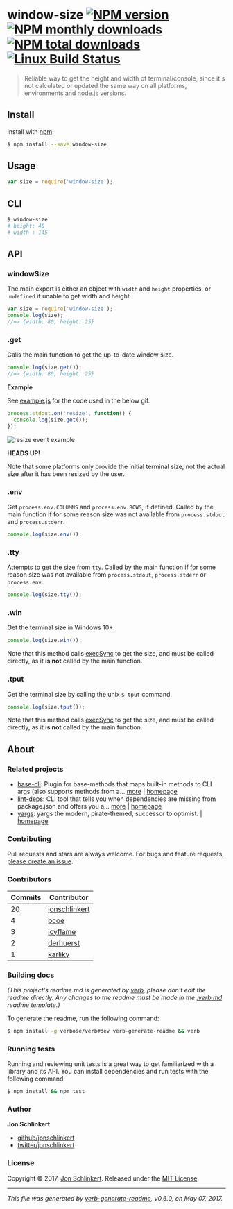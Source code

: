 # window-size [![NPM version](https://img.shields.io/npm/v/window-size.svg?style=flat)](https://www.npmjs.com/package/window-size) [![NPM monthly downloads](https://img.shields.io/npm/dm/window-size.svg?style=flat)](https://npmjs.org/package/window-size) [![NPM total downloads](https://img.shields.io/npm/dt/window-size.svg?style=flat)](https://npmjs.org/package/window-size) [![Linux Build Status](https://img.shields.io/travis/jonschlinkert/window-size.svg?style=flat&label=Travis)](https://travis-ci.org/jonschlinkert/window-size)

> Reliable way to get the height and width of terminal/console, since it's not calculated or updated the same way on all platforms, environments and node.js versions.

## Install

Install with [npm](https://www.npmjs.com/):

```sh
$ npm install --save window-size
```

## Usage

```js
var size = require('window-size');
```

## CLI

```sh
$ window-size
# height: 40
# width : 145
```

## API

### windowSize

The main export is either an object with `width` and `height` properties, or `undefined` if unable to get width and height.

```js
var size = require('window-size');
console.log(size); 
//=> {width: 80, height: 25}
```

### .get

Calls the main function to get the up-to-date window size.

```js
console.log(size.get());
//=> {width: 80, height: 25}
```

**Example**

See [example.js](example.js) for the code used in the below gif.

```js
process.stdout.on('resize', function() {
  console.log(size.get());
});
```

![resize event example](https://github.com/jonschlinkert/window-size/blob/master/resize.gif)

**HEADS UP!**

Note that some platforms only provide the initial terminal size, not the actual size after it has been resized by the user.

### .env

Get `process.env.COLUMNS` and `process.env.ROWS`, if defined. Called by the main function if for some reason size was not available from `process.stdout` and `process.stderr`.

```js
console.log(size.env());
```

### .tty

Attempts to get the size from `tty`. Called by the main function if for some reason size was not available from `process.stdout`, `process.stderr` or `process.env`.

```js
console.log(size.tty());
```

### .win

Get the terminal size in Windows 10+.

```js
console.log(size.win());
```

Note that this method calls [execSync](https://nodejs.org/api/child_process.html#child_process_child_process_execsync_command_options) to get the size, and must be called directly, as it **is not** called by the main function.

### .tput

Get the terminal size by calling the unix `$ tput` command.

```js
console.log(size.tput());
```

Note that this method calls [execSync](https://nodejs.org/api/child_process.html#child_process_child_process_execsync_command_options) to get the size, and must be called directly, as it **is not** called by the main function.

## About

### Related projects

* [base-cli](https://www.npmjs.com/package/base-cli): Plugin for base-methods that maps built-in methods to CLI args (also supports methods from a… [more](https://github.com/node-base/base-cli) | [homepage](https://github.com/node-base/base-cli "Plugin for base-methods that maps built-in methods to CLI args (also supports methods from a few plugins, like 'base-store', 'base-options' and 'base-data'.")
* [lint-deps](https://www.npmjs.com/package/lint-deps): CLI tool that tells you when dependencies are missing from package.json and offers you a… [more](https://github.com/jonschlinkert/lint-deps) | [homepage](https://github.com/jonschlinkert/lint-deps "CLI tool that tells you when dependencies are missing from package.json and offers you a choice to install them. Also tells you when dependencies are listed in package.json but are not being used anywhere in your project. Node.js command line tool and API")
* [yargs](https://www.npmjs.com/package/yargs): yargs the modern, pirate-themed, successor to optimist. | [homepage](http://yargs.js.org/ "yargs the modern, pirate-themed, successor to optimist.")

### Contributing

Pull requests and stars are always welcome. For bugs and feature requests, [please create an issue](../../issues/new).

### Contributors

| **Commits** | **Contributor** | 
| --- | --- |
| 20 | [jonschlinkert](https://github.com/jonschlinkert) |
| 4 | [bcoe](https://github.com/bcoe) |
| 3 | [icyflame](https://github.com/icyflame) |
| 2 | [derhuerst](https://github.com/derhuerst) |
| 1 | [karliky](https://github.com/karliky) |

### Building docs

_(This project's readme.md is generated by [verb](https://github.com/verbose/verb-generate-readme), please don't edit the readme directly. Any changes to the readme must be made in the [.verb.md](.verb.md) readme template.)_

To generate the readme, run the following command:

```sh
$ npm install -g verbose/verb#dev verb-generate-readme && verb
```

### Running tests

Running and reviewing unit tests is a great way to get familiarized with a library and its API. You can install dependencies and run tests with the following command:

```sh
$ npm install && npm test
```

### Author

**Jon Schlinkert**

* [github/jonschlinkert](https://github.com/jonschlinkert)
* [twitter/jonschlinkert](https://twitter.com/jonschlinkert)

### License

Copyright © 2017, [Jon Schlinkert](https://github.com/jonschlinkert).
Released under the [MIT License](LICENSE).

***

_This file was generated by [verb-generate-readme](https://github.com/verbose/verb-generate-readme), v0.6.0, on May 07, 2017._